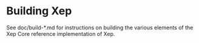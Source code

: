 Building Xep
================

See doc/build-*.md for instructions on building the various
elements of the Xep Core reference implementation of Xep.
